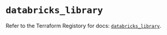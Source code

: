 # `databricks_library`

Refer to the Terraform Registory for docs: [`databricks_library`](https://registry.terraform.io/providers/databricks/databricks/1.18.0/docs/resources/library).
